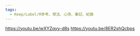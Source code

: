 ```yaml
---
tags:
  - Keep/Label/R參考、想法、心得、筆記、紀錄
---
```


https://youtu.be/wXYZqyy-d8s
https://youtu.be/8ER2shQcbps